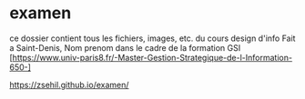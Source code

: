 # examen
ce dossier contient tous les fichiers, images, etc. du cours design d'info Fait a Saint-Denis,
Nom prenom dans le cadre de la formation GSI [https://www.univ-paris8.fr/-Master-Gestion-Strategique-de-l-Information-650-]

https://zsehil.github.io/examen/




